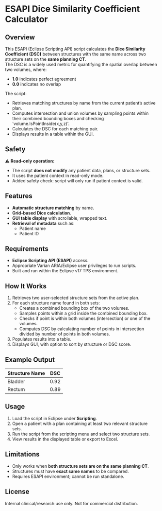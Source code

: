 # ESAPI Dice Similarity Coefficient Calculator

## Overview
This ESAPI (Eclipse Scripting API) script calculates the **Dice Similarity Coefficient (DSC)** between structures with the same name across two structure sets on the **same planning CT**.  
The DSC is a widely used metric for quantifying the spatial overlap between two volumes, where:
- **1.0** indicates perfect agreement  
- **0.0** indicates no overlap

The script:
- Retrieves matching structures by name from the current patient’s active plan.
- Computes intersection and union volumes by sampling points within their combined bounding boxes and checking 'volume.IsPointInside(x,y,z)'.
- Calculates the DSC for each matching pair.
- Displays results in a table within the GUI.

## Safety
⚠ **Read-only operation:**  
- The script **does not modify** any patient data, plans, or structure sets.  
- It uses the patient context in read-only mode.
- Added safety check: script will only run if patient context is valid.

## Features
- **Automatic structure matching** by name.
- **Grid-based Dice calculation**.
- **GUI table display** with scrollable, wrapped text.
- **Retrieval of metadata** such as:
  - Patient name
  - Patient ID

## Requirements
- **Eclipse Scripting API (ESAPI)** access.
- Appropriate Varian ARIA/Eclipse user privileges to run scripts.
- Built and run within the Eclipse v17 TPS environment.

## How It Works
1. Retrieves two user-selected structure sets from the active plan.
2. For each structure name found in both sets:
   - Creates a combined bounding box of the two volumes.
   - Samples points within a grid inside the combined bounding box.
   - Checks if point is within both volumes (intersection) or one of the volumes.
   - Computes DSC by calculating number of points in intersection divided by number of points in both volumes.
3. Populates results into a table.
4. Displays GUI, with option to sort by structure or DSC score.

## Example Output
| Structure Name | DSC              | 
|----------------|------------------|
| Bladder        | 0.92             |
| Rectum         | 0.89             |

## Usage
1. Load the script in Eclipse under **Scripting**.
2. Open a patient with a plan containing at least two relevant structure sets.
3. Run the script from the scripting menu and select two structure sets.
4. View results in the displayed table or export to Excel.

## Limitations
- Only works when **both structure sets are on the same planning CT**.
- Structures must have **exact same names** to be compared.
- Requires ESAPI environment; cannot be run standalone.

## License
Internal clinical/research use only. Not for commercial distribution.
